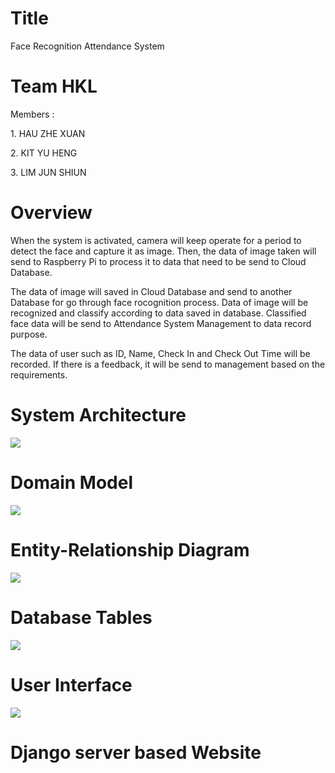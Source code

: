 <!DOCTYPE html>
<html>

<h1>Title</h1>
<body>Face Recognition Attendance System</body>

<h1>Team HKL</h1>
<p>Members : </p>
<p>1. HAU ZHE XUAN</p>
<p>2. KIT YU HENG</p>
<p>3. LIM JUN SHIUN</p>

<h1>Overview</h1>

<p>When the system is activated, camera will keep operate for a period to detect the face and capture it as image. Then, the data of image taken will send to Raspberry Pi to process it to data that need to be send to Cloud Database.</p>
<p>The data of image will saved in Cloud Database and send to another Database for go through face rocognition process. Data of image will be recognized and classify according to data saved in database. Classified face data will be send to Attendance System Management to data record purpose.</p> 
<p>The data of user such as ID, Name, Check In and Check Out Time will be recorded. If there is a feedback, it will be send to management based on the requirements.</p>

<h1>System Architecture</h1>
<img src="https://user-images.githubusercontent.com/11400016/67187028-ea143d00-f41b-11e9-87c2-511f3ec8c1cf.png" />

<h1>Domain Model</h1>
<img src="https://user-images.githubusercontent.com/11400016/67187139-2778ca80-f41c-11e9-9e0d-8ac02b5dc316.png" />

<h1>Entity-Relationship Diagram</h1>
<img src="https://user-images.githubusercontent.com/11400016/67187172-3b243100-f41c-11e9-8e39-abd7306cb451.png" />

<h1>Database Tables</h1>
<img src="https://user-images.githubusercontent.com/11400016/67181897-76206780-f410-11e9-87a8-4c0f67f64bbf.jpg" />
<h1>User Interface</h1>
<img src="https://user-images.githubusercontent.com/11400016/67182458-d82d9c80-f411-11e9-9499-4dcc380e1d7e.jpg" />

<h1>Django server based Website</h1>
